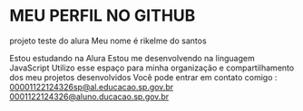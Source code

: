 # MEU PERFIL NO GITHUB
projeto teste do alura
Meu nome é rikelme do santos

Estou estudando na Alura
Estou me desenvolvendo na linguagem JavaScript
Utilizo esse espaço para minha organização e compartilhamento dos meu projetos desenvolvidos
Você pode entrar em contato comigo :
00001122124326sp@al.educacao.sp.gov.br
0001122124326@aluno.ducacao.sp.gov.br

